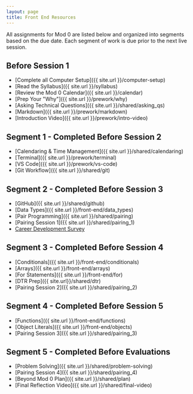 ```yaml
---
layout: page
title: Front End Resources
---
```


All assignments for Mod 0 are listed below and organized into segments based on the due date. Each segment of work is due prior to the next live session.

## Before Session 1
* [Complete all Computer Setup]({{ site.url }}/computer-setup) 
* [Read the Syllabus]({{ site.url }}/syllabus) 
* [Review the Mod 0 Calendar]({{ site.url }}/calendar)
* [Prep Your "Why"]({{ site.url }}/prework/why)
* [Asking Technical Questions]({{ site.url }}/shared/asking_qs) 
* [Markdown]({{ site.url }}/prework/markdown)
* [Introduction Video]({{ site.url }}/prework/intro-video)

## Segment 1 - Completed Before Session 2
* [Calendaring & Time Management]({{ site.url }}/shared/calendaring)
* [Terminal]({{ site.url }}/prework/terminal)
* [VS Code]({{ site.url }}/prework/vs-code)
* [Git Workflow]({{ site.url }}/shared/git)

## Segment 2 - Completed Before Session 3
* [GitHub]({{ site.url }}/shared/github)
* [Data Types]({{ site.url }}/front-end/data_types)
* [Pair Programming]({{ site.url }}/shared/pairing)
* [Pairing Session 1]({{ site.url }}/shared/pairing_1)
* <a href="https://airtable.com/appl0fblUIvOotJko/shrAI3LMVuM3cDwq6" target="_blank">Career Development Survey</a>

## Segment 3 - Completed Before Session 4
* [Conditionals]({{ site.url }}/front-end/conditionals)
* [Arrays]({{ site.url }}/front-end/arrays)
* [For Statements]({{ site.url }}/front-end/for)
* [DTR Prep]({{ site.url}}/shared/dtr)
* [Pairing Session 2]({{ site.url }}/shared/pairing_2)

## Segment 4 - Completed Before Session 5
* [Functions]({{ site.url }}/front-end/functions)
* [Object Literals]({{ site.url }}/front-end/objects)
* [Pairing Session 3]({{ site.url }}/shared/pairing_3)

## Segment 5 - Completed Before Evaluations
* [Problem Solving]({{ site.url }}/shared/problem-solving)
* [Pairing Session 4]({{ site.url }}/shared/pairing_4)
* [Beyond Mod 0 Plan]({{ site.url }}/shared/plan)
* [Final Reflection Video]({{ site.url }}/shared/final-video)

<br>
<br>
<br>
<br>
<br>
<br>